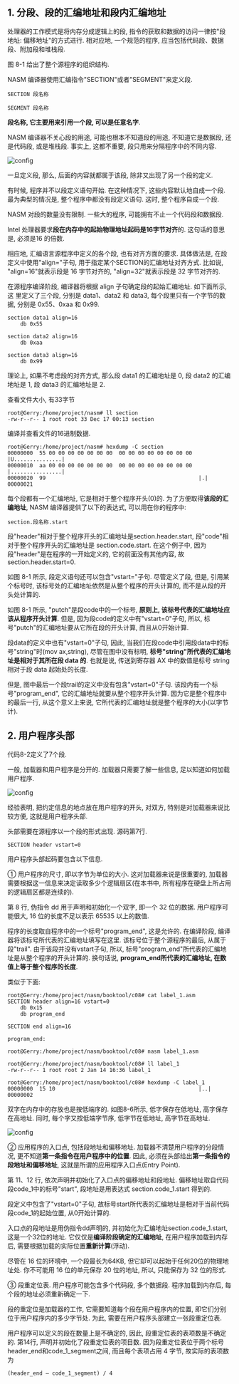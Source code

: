 ## 1. 分段、段的汇编地址和段内汇编地址

处理器的工作模式是将内存分成逻辑上的段, 指令的获取和数据的访问一律按"段地址: 偏移地址"的方式进行. 相对应地, 一个规范的程序, 应当包括代码段、数据段、附加段和堆栈段. 

图 8-1 给出了整个源程序的组织结构. 

NASM 编译器使用汇编指令"SECTION"或者"SEGMENT"来定义段. 

```
SECTION 段名称
```

```
SEGMENT 段名称
```

**段名称, 它主要用来引用一个段, 可以是任意名字**. 

NASM 编译器不关心段的用途, 可能也根本不知道段的用途, 不知道它是数据段, 还是代码段, 或是堆栈段. 事实上, 这都不重要, 段只用来分隔程序中的不同内容. 

![config](images/1.png)

一旦定义段, 那么, 后面的内容就都属于该段, 除非又出现了另一个段的定义. 

有时候, 程序并不以段定义语句开始. 在这种情况下, 这些内容默认地自成一个段. 最为典型的情况是, 整个程序中都没有段定义语句. 这时, 整个程序自成一个段. 

NASM 对段的数量没有限制. 一些大的程序, 可能拥有不止一个代码段和数据段. 

Intel 处理器要求**段在内存中的起始物理地址起码是16字节对齐**的. 这句话的意思是, 必须是16 的倍数. 

相应地, 汇编语言源程序中定义的各个段, 也有对齐方面的要求. 具体做法是, 在段定义中使用"align="子句, 用于指定某个SECTION的汇编地址对齐方式. 比如说, "align=16"就表示段是 16 字节对齐的, "align=32"就表示段是 32 字节对齐的. 

在源程序编译阶段, 编译器将根据 align 子句确定段的起始汇编地址. 如下面所示, 这
里定义了三个段, 分别是 data1、data2 和 data3, 每个段里只有一个字节的数据, 分别是 0x55、0xaa 和 0x99. 

```
section data1 align=16
    db 0x55
    
section data2 align=16
    db 0xaa

section data3 align=16
    db 0x99
```

理论上, 如果不考虑段的对齐方式, 那么段 data1 的汇编地址是 0, 段 data2 的汇编地址是 1, 段 data3 的汇编地址是 2. 

查看文件大小, 有33字节

```
root@Gerry:/home/project/nasm# ll section
-rw-r--r-- 1 root root 33 Dec 17 00:13 section
```

编译并查看文件的16进制数据. 

```
root@Gerry:/home/project/nasm# hexdump -C section
00000000  55 00 00 00 00 00 00 00  00 00 00 00 00 00 00 00  |U...............|
00000010  aa 00 00 00 00 00 00 00  00 00 00 00 00 00 00 00  |................|
00000020  99                                                |.|
00000021
```

每个段都有一个汇编地址, 它是相对于整个程序开头(0)的. 为了方便取得**该段的汇编地址**, NASM 编译器提供了以下的表达式, 可以用在你的程序中: 

```
section.段名称.start
```

段"header"相对于整个程序开头的汇编地址是section.header.start, 段"code"相对于整个程序开头的汇编地址是 section.code.start. 在这个例子中, 因为段"header"是在程序的一开始定义的, 它的前面没有其他内容, 故 section.header.start=0. 

如图 8-1 所示, 段定义语句还可以包含"vstart="子句. 尽管定义了段, 但是, 引用某个标号时, 该标号处的汇编地址依然是从整个程序的开头计算的, 而不是从段的开头处计算的. 

如图 8-1 所示, "putch"是段code中的一个标号, **原则上, 该标号代表的汇编地址应该从程序开头计算**. 但是, 因为段code的定义中有"vstart=0"子句, 所以, 标号"putch"的汇编地址要从它所在段的开头计算, 而且从0开始计算. 

段data的定义中也有"vstart=0"子句, 因此, 当我们在段code中引用段data中的标号"string"时(mov ax,string), 尽管在图中没有标明, **标号"string"所代表的汇编地址是相对于其所在段 data 的**. 也就是说, 传送到寄存器 AX 中的数值是标号 string 相对于段 data 起始处的长度. 

但是, 图中最后一个段trail的定义中没有包含"vstart=0"子句. 该段内有一个标号"program_end", 它的汇编地址就要从整个程序开头计算. 因为它是整个程序中的最后一行, 从这个意义上来说, 它所代表的汇编地址就是整个程序的大小(以字节计). 

## 2. 用户程序头部

代码8-2定义了7个段. 

一般, 加载器和用户程序是分开的. 加载器只需要了解一些信息, 足以知道如何加载用户程序. 

![config](images/2.png)

经验表明, 把约定信息的地点放在用户程序的开头, 对双方, 特别是对加载器来说比较方便, 这就是用户程序头部. 

头部需要在源程序以一个段的形式出现. 源码第7行. 

```
SECTION header vstart=0
```

用户程序头部起码要包含以下信息. 

① 用户程序的尺寸, 即以字节为单位的大小. 这对加载器来说是很重要的, 加载器需要根据这一信息来决定读取多少个逻辑扇区(在本书中, 所有程序在硬盘上所占用的逻辑扇区都是连续的). 

第 8 行, 伪指令 dd 用于声明和初始化一个双字, 即一个 32 位的数据. 用户程序可能很大, 16 位的长度不足以表示 65535 以上的数值. 

程序的长度取自程序中的一个标号"program\_end", 这是允许的. 在编译阶段, 编译器将该标号所代表的汇编地址填写在这里. 该标号位于整个源程序的最后, 从属于段"trail". 由于该段并没有vstart子句, 所以, 标号"program\_end"所代表的汇编地址是从整个程序的开头计算的. 换句话说, **program_end所代表的汇编地址, 在数值上等于整个程序的长度**. 

类似于下面: 

```
root@Gerry:/home/project/nasm/booktool/c08# cat label_1.asm 
SECTION header align=16 vstart=0
    db 0x15
    db program_end
    
SECTION end align=16

program_end:

root@Gerry:/home/project/nasm/booktool/c08# nasm label_1.asm

root@Gerry:/home/project/nasm/booktool/c08# ll label_1
-rw-r--r-- 1 root root 2 Jan 14 16:36 label_1

root@Gerry:/home/project/nasm/booktool/c08# hexdump -C label_1
00000000  15 10                                             |..|
00000002

```

双字在内存中的存放也是按低端序的. 如图8-6所示, 低字保存在低地址, 高字保存在高地址. 同时, 每个字又按低端字节序, 低字节在低地址, 高字节在高地址. 

![config](images/12.png)

② 应用程序的入口点, 包括段地址和偏移地址. 加载器不清楚用户程序的分段情况, 更不知道**第一条指令在用户程序中的位置**. 因此, 必须在头部给出**第一条指令的段地址和偏移地址**, 这就是所谓的应用程序入口点(Entry Point). 

第 11、12 行, 依次声明并初始化了入口点的偏移地址和段地址. 偏移地址取自代码段code\_1中的标号"start", 段地址是用表达式 section.code\_1.start 得到的. 

段定义中包含了"vstart=0"子句, 故标号start所代表的汇编地址是相对于当前代码段code\_1的起始位置, 从0开始计算的. 

入口点的段地址是用伪指令dd声明的, 并初始化为汇编地址section.code_1.start, 这是一个32位的地址. 它仅仅是**编译阶段确定的汇编地址**, 在用户程序加载到内存后, 需要根据加载的实际位置**重新计算**(浮动). 

尽管在 16 位的环境中, 一个段最长为64KB, 但它却可以起始于任何20位的物理地址处. 你不可能用 16 位的单元保存 20 位的地址, 所以, 只能保存为 32 位的形式. 

③ 段重定位表. 用户程序可能包含多个代码段, 多个数据段. 程序加载到内存后, 每个段的地址必须重新确定一下. 

段的重定位是加载器的工作, 它需要知道每个段在用户程序内的位置, 即它们分别位于用户程序内的多少字节处. 为此, 需要在用户程序头部建立一张段重定位表. 

用户程序可以定义的段在数量上是不确定的, 因此, 段重定位表的表项数是不确定的. 第14行, 声明并初始化了段重定位表的项目数. 因为段重定位表位于两个标号header\_end和code\_1_segment之间, 而且每个表项占用 4 字节, 故实际的表项数为

```
(header_end – code_1_segment) / 4
```
